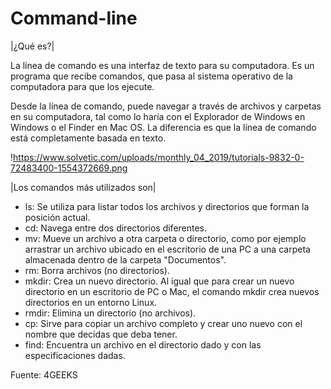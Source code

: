# Command-line

|¿Qué es?|

La línea de comando es una interfaz de texto para su computadora. Es un programa que recibe comandos, que pasa al sistema operativo de la computadora para que los ejecute.

Desde la línea de comando, puede navegar a través de archivos y carpetas en su computadora, tal como lo haría con el Explorador de Windows en Windows o el Finder en Mac OS. La diferencia es que la línea de comando está completamente basada en texto.




!https://www.solvetic.com/uploads/monthly_04_2019/tutorials-9832-0-72483400-1554372669.png




|Los comandos más utilizados son|

* ls: Se utiliza para listar todos los archivos y directorios que forman la posición actual.
* cd: Navega entre dos directorios diferentes.
* mv: Mueve un archivo a otra carpeta o directorio, como por ejemplo arrastrar un archivo ubicado en el escritorio de una PC a una carpeta almacenada dentro de la carpeta "Documentos".
* rm: Borra archivos (no directorios).
* mkdir: Crea un nuevo directorio. Al igual que para crear un nuevo directorio en un escritorio de PC o Mac, el comando mkdir crea nuevos directorios en un entorno Linux.
* rmdir: Elimina un directorio (no archivos).
* cp: Sirve para copiar un archivo completo y crear uno nuevo con el nombre que decidas que deba tener.
* find: Encuentra un archivo en el directorio dado y con las especificaciones dadas.

Fuente: 4GEEKS
